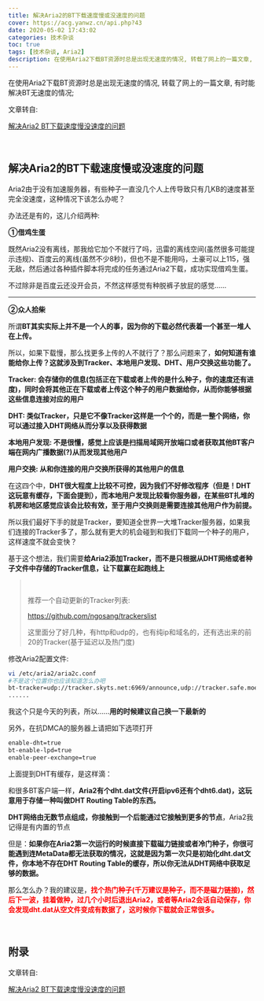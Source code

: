 ```yaml
---
title: 解决Aria2的BT下载速度慢或没速度的问题
cover: https://acg.yanwz.cn/api.php?43
date: 2020-05-02 17:43:02
categories: 技术杂谈
toc: true
tags: [技术杂谈, Aria2]
description: 在使用Aria2下载BT资源时总是出现无速度的情况, 转载了网上的一篇文章, 有时能解决BT无速度的情况;
---
```


在使用Aria2下载BT资源时总是出现无速度的情况, 转载了网上的一篇文章, 有时能解决BT无速度的情况;

文章转自:

[解决Aria2 BT下载速度慢没速度的问题](http://www.senra.me/solutions-to-aria2-bt-metalink-download-slowly/)

<br/>

<!--more-->

## 解决Aria2的BT下载速度慢或没速度的问题

Aria2由于没有加速服务器，有些种子一直没几个人上传导致只有几KB的速度甚至完全没速度，这种情况下该怎么办呢？

办法还是有的，这儿介绍两种:

**①借鸡生蛋**

既然Aria2没有离线，那我给它加个不就行了吗，迅雷的离线空间(虽然很多可能提示违规)、百度云的离线(虽然不少8秒)，但也不是不能用吗，土豪可以上115，强无敌，然后通过各种插件脚本将完成的任务通过Aria2下载，成功实现借鸡生蛋。

不过除非是百度云还没开会员，不然这样感觉有种脱裤子放屁的感觉……

****

**②众人拾柴**

所谓**BT其实实际上并不是一个人的事，因为你的下载必然代表着一个甚至一堆人在上传。**

所以，如果下载慢，那么找更多上传的人不就行了？那么问题来了，**如何知道有谁能给你上传？这就涉及到Tracker、本地用户发现、DHT、用户交换这些功能了。**

**Tracker: 会存储你的信息(包括正在下载或者上传的是什么种子，你的速度还有进度)，同时会将其他正在下载或者上传这个种子的用户数据给你，从而你能够根据这些信息连接对应的用户**

**DHT: 类似Tracker，只是它不像Tracker这样是一个个的，而是一整个网络，你可以通过接入DHT网络从而分享以及获得数据**

**本地用户发现: 不是很懂，感觉上应该是扫描局域网开放端口或者获取其他BT客户端在网内广播数据(?)从而发现其他用户**

**用户交换: 从和你连接的用户交换所获得的其他用户的信息**

在这四个中，**DHT很大程度上比较不可控，因为我们不好修改程序（但是！DHT这玩意有缓存，下面会提到），而本地用户发现比较看你服务器，在某些BT扎堆的机房和地区感觉应该会比较有效，至于用户交换则是需要连接其他用户作为前提。**

所以我们最好下手的就是Tracker，要知道全世界一大堆Tracker服务器，如果我们连接的Tracker多了，那么就有更大的机会碰到和我们下载同一个种子的用户，这样速度不就会变快？

基于这个想法，我们需要**给Aria2添加Tracker，而不是只根据从DHT网络或者种子文件中存储的Tracker信息，让下载赢在起跑线上**

>   <br/>
>
>   推荐一个自动更新的Tracker列表:
>
>   https://github.com/ngosang/trackerslist
>
>   这里面分了好几种，有http和udp的，也有纯ip和域名的，还有选出来的前20的Tracker(基于延迟以及热门度)

修改Aria2配置文件:

```bash
vi /etc/aria2/aria2c.conf
#不是这个位置你也应该知道怎么办吧
bt-tracker=udp://tracker.skyts.net:6969/announce,udp://tracker.safe.moe:6969/announce,udp://tracker.piratepublic.com:1337/announce,udp://tracker.pirateparty.gr:6969/announce,udp://tracker.coppersurfer.tk:6969/announce,udp://tracker.leechers-paradise.org:6969/announce,udp://allesanddro.de:1337/announce,udp://9.rarbg.com:2710/announce
......
```

我这个只是今天的列表，所以……**用的时候建议自己换一下最新的**

另外，在抗DMCA的服务器上请把如下选项打开

```bash
enable-dht=true
bt-enable-lpd=true
enable-peer-exchange=true
```

上面提到DHT有缓存，是这样滴：

和很多BT客户端一样，**Aria2有个dht.dat文件(开启ipv6还有个dht6.dat)，这玩意用于存储一种叫做DHT Routing  Table的东西。**

**DHT网络由无数节点组成，你接触到一个后能通过它接触到更多的节点**，Aria2我记得是有内置的节点

但是：**如果你在Aria2第一次运行的时候直接下载磁力链接或者冷门种子，你很可能遇到连MetaData都无法获取的情况，这就是因为第一次只是初始化dht.dat文件，你本地不存在DHT Routing Table的缓存，所以你无法从DHT网络中获取足够的数据。**

那么怎么办？我的建议是，<font color="#f00">**找个热门种子(千万建议是种子，而不是磁力链接)，然后下一波，挂着做种，过几个小时后退出Aria2，或者等Aria2会话自动保存，你会发现dht.dat从空文件变成有数据了，这时候你下载就会正常很多。**</font>

<br/>

## 附录

文章转自:

[解决Aria2 BT下载速度慢没速度的问题](http://www.senra.me/solutions-to-aria2-bt-metalink-download-slowly/)

<br/>
